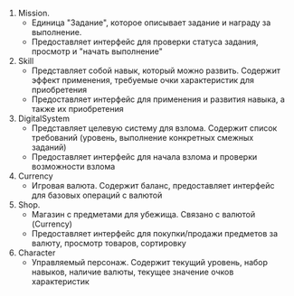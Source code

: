 1. Mission. 
   - Единица "Задание", которое описывает задание и награду за выполнение.
   - Предоставляет интерфейс для проверки статуса задания, просмотр и "начать выполнение"
2. Skill
   - Представляет собой навык, который можно развить. Содержит эффект применения, требуемые очки характеристик для приобретения
   - Предоставляет интерфейс для применения и развития навыка, а также их приобретения
3. DigitalSystem
   - Представляет целевую систему для взлома. Содержит список требований (уровень, выполнение конкретных смежных заданий)
   - Предоставляет интерфейс для начала взлома и проверки возможности взлома
4. Currency
   - Игровая валюта. Содержит баланс, предоставляет интерфейс для базовых операций с валютой
5. Shop. 
   - Магазин с предметами для убежища. Связано с валютой (Currency)
   - Предоставляет интерфейс для покупки/продажи предметов за валюту, просмотр товаров, сортировку
6. Character
   - Управляемый персонаж. Содержит текущий уровень, набор навыков, наличие валюты, текущее значение очков характеристик